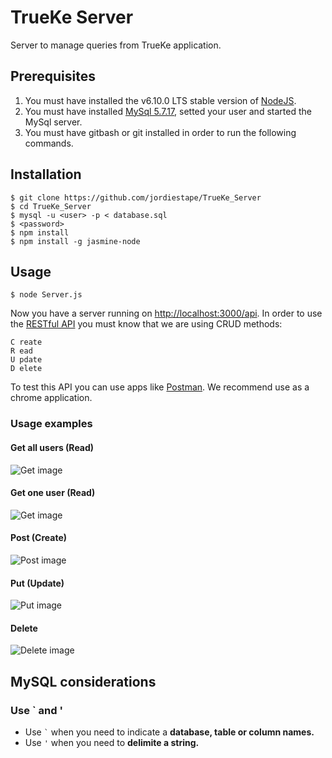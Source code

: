 # TrueKe Server

Server to manage queries from TrueKe application.

## Prerequisites

1. You must have installed the v6.10.0 LTS stable version of [NodeJS](https://nodejs.org/en/).
2. You must have installed [MySql 5.7.17](https://dev.mysql.com/doc/mysql-startstop-excerpt/5.7/en/), setted your user and started the MySql server.
3. You must have gitbash or git installed in order to run the following commands.

## Installation

	$ git clone https://github.com/jordiestape/TrueKe_Server
	$ cd TrueKe_Server
    $ mysql -u <user> -p < database.sql
    $ <password>
	$ npm install
	$ npm install -g jasmine-node

## Usage

	$ node Server.js

Now you have a server running on [http://localhost:3000/api](http://localhost:3000/api). In order to use the [RESTful API](https://en.wikipedia.org/wiki/Representational_state_transfer) you must know that we are using CRUD methods:

	C reate
	R ead
	U pdate
	D elete


To test this API you can use apps like [Postman](https://www.getpostman.com/). We recommend use as a chrome application.

### Usage examples

#### Get all users (Read)

![Get image](https://s18.postimg.org/58n10ifrd/Capture3.png)

#### Get one user (Read)

![Get image](https://s18.postimg.org/92gh9nx3d/Capture1.png)

#### Post (Create)

![Post image](https://s18.postimg.org/81g8kjg3t/Capture2.png)

#### Put (Update)

![Put image](https://s2.postimg.org/w9bcxtqjt/Capture5.png)

#### Delete

![Delete image](https://s18.postimg.org/4x5knqzbd/Capture4.png)

## MySQL considerations

### Use ` and '

 - Use `` ` `` when you need to indicate a **database, table or column names.**
 - Use `'` when you need to **delimite a string.**
